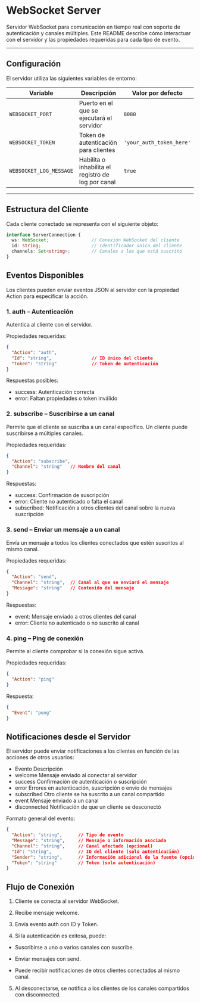 # WebSocket Server

Servidor WebSocket para comunicación en tiempo real con soporte de autenticación y canales múltiples. Este README describe cómo interactuar con el servidor y las propiedades requeridas para cada tipo de evento.

---

## Configuración

El servidor utiliza las siguientes variables de entorno:

| Variable                     | Descripción                                      | Valor por defecto       |
|-------------------------------|-------------------------------------------------|------------------------|
| `WEBSOCKET_PORT`       | Puerto en el que se ejecutará el servidor       | `8080`                 |
| `WEBSOCKET_TOKEN`      | Token de autenticación para clientes            | `'your_auth_token_here'` |
| `WEBSOCKET_LOG_MESSAGE`      | Habilita o inhabilita el registro de log por canal           | `true` |

---

## Estructura del Cliente

Cada cliente conectado se representa con el siguiente objeto:

```ts
interface ServerConnection {
  ws: WebSocket;                // Conexión WebSocket del cliente
  id: string;                   // Identificador único del cliente
  channels: Set<string>;        // Canales a los que está suscrito
}
```

## Eventos Disponibles

Los clientes pueden enviar eventos JSON al servidor con la propiedad Action para especificar la acción.

### 1. auth – Autenticación

Autentica al cliente con el servidor.

Propiedades requeridas:

```json
{
  "Action": "auth",
  "Id": "string",               // ID único del cliente
  "Token": "string"             // Token de autenticación
}
```

Respuestas posibles:

+ success: Autenticación correcta
+ error: Faltan propiedades o token inválido

### 2. subscribe – Suscribirse a un canal

Permite que el cliente se suscriba a un canal específico. Un cliente puede suscribirse a múltiples canales.

Propiedades requeridas:
```json
{
  "Action": "subscribe",
  "Channel": "string"   // Nombre del canal
}
```

Respuestas:
+ success: Confirmación de suscripción
+ error: Cliente no autenticado o falta el canal
+ subscribed: Notificación a otros clientes del canal sobre la nueva suscripción

### 3. send – Enviar un mensaje a un canal

Envía un mensaje a todos los clientes conectados que estén suscritos al mismo canal.

Propiedades requeridas:
```json
{
  "Action": "send",
  "Channel": "string",  // Canal al que se enviará el mensaje
  "Message": "string"   // Contenido del mensaje
}
```

Respuestas:
+ event: Mensaje enviado a otros clientes del canal
+ error: Cliente no autenticado o no suscrito al canal

### 4. ping – Ping de conexión

Permite al cliente comprobar si la conexión sigue activa.

Propiedades requeridas:
```json
{
  "Action": "ping"
}
```

Respuesta:
```json
{
  "Event": "pong"
}
```

## Notificaciones desde el Servidor

El servidor puede enviar notificaciones a los clientes en función de las acciones de otros usuarios:

+ Evento	Descripción
+ welcome	Mensaje enviado al conectar al servidor
+ success	Confirmación de autenticación o suscripción
+ error	Errores en autenticación, suscripción o envío de mensajes
+ subscribed	Otro cliente se ha suscrito a un canal compartido
+ event	Mensaje enviado a un canal
+ disconnected	Notificación de que un cliente se desconectó

Formato general del evento:
```json
{
  "Action": "string",      // Tipo de evento
  "Message": "string",     // Mensaje o información asociada
  "Channel": "string",     // Canal afectado (opcional)
  "Id": "string",          // ID del cliente (solo autenticación)
  "Sender": "string",      // Información adicional de la fuente (opcional)
  "Token": "string"        // Token (solo autenticación)
}
```

## Flujo de Conexión

1. Cliente se conecta al servidor WebSocket.

2. Recibe mensaje welcome.

3. Envía evento auth con ID y Token.

4. Si la autenticación es exitosa, puede:

 - Suscribirse a uno o varios canales con suscribe.

 - Enviar mensajes con send.

 - Puede recibir notificaciones de otros clientes conectados al mismo canal.

5. Al desconectarse, se notifica a los clientes de los canales compartidos con disconnected.
